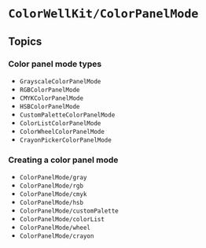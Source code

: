 # ``ColorWellKit/ColorPanelMode``

## Topics

### Color panel mode types

- ``GrayscaleColorPanelMode``
- ``RGBColorPanelMode``
- ``CMYKColorPanelMode``
- ``HSBColorPanelMode``
- ``CustomPaletteColorPanelMode``
- ``ColorListColorPanelMode``
- ``ColorWheelColorPanelMode``
- ``CrayonPickerColorPanelMode``

### Creating a color panel mode

- ``ColorPanelMode/gray``
- ``ColorPanelMode/rgb``
- ``ColorPanelMode/cmyk``
- ``ColorPanelMode/hsb``
- ``ColorPanelMode/customPalette``
- ``ColorPanelMode/colorList``
- ``ColorPanelMode/wheel``
- ``ColorPanelMode/crayon``
